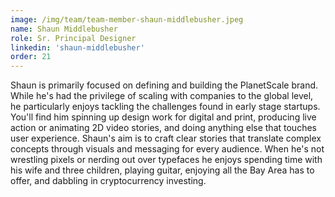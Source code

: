 ```yaml
---
image: /img/team/team-member-shaun-middlebusher.jpeg
name: Shaun Middlebusher
role: Sr. Principal Designer
linkedin: 'shaun-middlebusher'
order: 21
---
```


Shaun is primarily focused on defining and building the PlanetScale brand. While he's had the privilege of scaling with companies to the global level, he particularly enjoys tackling the challenges found in early stage startups. You'll find him spinning up design work for digital and print, producing live action or animating 2D video stories, and doing anything else that touches user experience. Shaun's aim is to craft clear stories that translate complex concepts through visuals and messaging for every audience. When he's not wrestling pixels or nerding out over typefaces he enjoys spending time with his wife and three children, playing guitar, enjoying all the Bay Area has to offer, and dabbling in cryptocurrency investing.